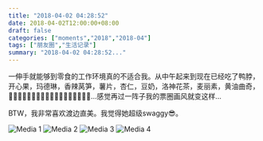 ```yaml
---
title: "2018-04-02 04:28:52"
date: 2018-04-02T12:00:00+08:00
draft: false
categories: ["moments","2018","2018-04"]
tags: ["朋友圈","生活记录"]
summary: "2018-04-02 04:28:52..."
---
```


一伸手就能够到零食的工作环境真的不适合我。从中午起来到现在已经吃了鸭脖，开心果，玛德琳，香辣莴笋，薯片，杏仁，豆奶，洛神花茶，麦丽素，黄油曲奇，🥐🥨🥞🌭🍟🍨🍰🍭🍩🍙🍕🍒🍗🌯🍤🍢🍫🍿…感觉再过一阵子我的票圈画风就变这样…

BTW，我非常喜欢渡边直美。我觉得她超级swaggy😎。

![Media 1](/Moments/photos/2018-04-02/201804020428520.jpg)
![Media 2](/Moments/photos/2018-04-02/201804020428521.jpg)
![Media 3](/Moments/photos/2018-04-02/201804020428522.jpg)
![Media 4](/Moments/photos/2018-04-02/201804020428523.jpg)

